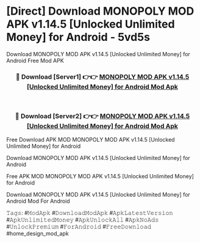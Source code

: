 # [Direct] Download MONOPOLY MOD APK v1.14.5 [Unlocked Unlimited Money] for Android - 5vd5s
Download MONOPOLY MOD APK v1.14.5 [Unlocked Unlimited Money] for Android Free Mod APK

<div align="center">
<h3>🔴 Download [Server1] 👉👉 <a href="https://apk-comot.site?title=MONOPOLY_MOD_APK_v1.14.5_[Unlocked_Unlimited_Money]_for_Android">MONOPOLY MOD APK v1.14.5 [Unlocked Unlimited Money] for Android Mod Apk</a></h3><br>

<h3>🔴 Download [Server2] 👉👉 <a href="https://apk-comot.site?title=MONOPOLY_MOD_APK_v1.14.5_[Unlocked_Unlimited_Money]_for_Android">MONOPOLY MOD APK v1.14.5 [Unlocked Unlimited Money] for Android Mod Apk</a></h3>
</div>


Free Download APK MOD MONOPOLY MOD APK v1.14.5 [Unlocked Unlimited Money] for Android

Download MONOPOLY MOD APK v1.14.5 [Unlocked Unlimited Money] for Android 

Free APK MOD MONOPOLY MOD APK v1.14.5 [Unlocked Unlimited Money] for Android 

Download MONOPOLY MOD APK v1.14.5 [Unlocked Unlimited Money] for Android Mod For Android

𝚃𝚊𝚐𝚜: #𝙼𝚘𝚍𝙰𝚙𝚔 #𝙳𝚘𝚠𝚗𝚕𝚘𝚊𝚍𝙼𝚘𝚍𝙰𝚙𝚔 #𝙰𝚙𝚔𝙻𝚊𝚝𝚎𝚜𝚝𝚅𝚎𝚛𝚜𝚒𝚘𝚗 #𝙰𝚙𝚔𝚄𝚗𝚕𝚒𝚖𝚒𝚝𝚎𝚍𝙼𝚘𝚗𝚎𝚢 #𝙰𝚙𝚔𝚄𝚗𝚕𝚘𝚌𝚔𝙰𝚕𝚕 #𝙰𝚙𝚔𝙽𝚘𝙰𝚍𝚜 #𝚄𝚗𝚕𝚘𝚌𝚔𝙿𝚛𝚎𝚖𝚒𝚞𝚖 #𝙵𝚘𝚛𝙰𝚗𝚍𝚛𝚘𝚒𝚍 #𝙵𝚛𝚎𝚎𝙳𝚘𝚠𝚗𝚕𝚘𝚊𝚍 #home_design_mod_apk